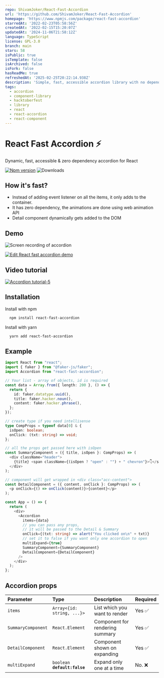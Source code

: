 ```yaml
---
repo: ShivamJoker/React-Fast-Accordion
url: 'https://github.com/ShivamJoker/React-Fast-Accordion'
homepage: 'https://www.npmjs.com/package/react-fast-accordion'
starredAt: '2022-02-23T05:58:56Z'
createdAt: '2022-02-15T15:20:07Z'
updatedAt: '2024-11-06T21:58:12Z'
language: TypeScript
license: GPL-3.0
branch: main
stars: 58
isPublic: true
isTemplate: false
isArchived: false
isFork: false
hasReadMe: true
refreshedAt: '2025-02-25T20:22:14.938Z'
description: 'Simple, fast, accessible accordion library with no dependency'
tags:
  - accordion
  - component-library
  - hacktoberfest
  - library
  - react
  - react-accordion
  - react-component
---
```


# React Fast Accordion ⚡️

Dynamic, fast, accessible & zero dependency accordion for React

[![Npm version](https://img.shields.io/npm/v/react-fast-accordion?style=flat-square)](https://www.npmjs.com/package/react-fast-accordion)
![Downloads](https://img.shields.io/npm/dm/react-fast-accordion?style=flat-square)

## How it's fast?

- Instead of adding event listener on all the items, it only adds to the container.
- It has zero dependency, the animations are done using web animation API
- Detail component dynamically gets added to the DOM

## Demo

![Screen recording of accordion](https://user-images.githubusercontent.com/23727670/155312319-7ebafee5-e532-43c6-821a-52dc5d753cd3.gif)


[![Edit React fast accordion demo](https://codesandbox.io/static/img/play-codesandbox.svg)](https://codesandbox.io/s/festive-yalow-fm0hkf?fontsize=14&hidenavigation=1&theme=dark&view=preview)

## Video tutorial
[![Accordion tutorial-5](https://user-images.githubusercontent.com/23727670/155474669-91e23e2f-98e2-4776-9a3b-7b86d72e77fe.jpg)](https://youtu.be/Ey96fsnqaEc)


## Installation

Install with npm

```bash
  npm install react-fast-accordion
```

Install with yarn

```bash
  yarn add react-fast-accordion
```

## Example

```ts
import React from "react";
import { faker } from "@faker-js/faker";
import Accordion from "react-fast-accordion";

// Your list - array of objects, id is required
const data = Array.from({ length: 200 }, () => {
  return {
    id: faker.datatype.uuid(),
    title: faker.hacker.noun(),
    content: faker.hacker.phrase(),
  };
});

// create type if you need intellisense
type CompProps = typeof data[0] & {
  isOpen: boolean;
  onClick: (txt: string) => void;
};

// all the props get passed here with isOpen
const SummaryComponent = ({ title, isOpen }: CompProps) => (
  <div className="header">
    {title} <span className={(isOpen ? "open" : "") + " chevron"}>👇</span>
  </div>
);

// component will get wrapped in <div class="acc-content">
const DetailComponent = ({ content, onClick }: CompProps) => (
  <p onClick={() => onClick(content)}>{content}</p>
);

const App = () => {
  return (
    <div>
      <Accordion
        items={data}
        // you can pass any props,
        // it will be passed to the Detail & Summary
        onClick={(txt: string) => alert("You clicked on\n" + txt)}
        // set it to false if you want only one accordion to open
        multiExpand={true}
        SummaryComponent={SummaryComponent}
        DetailComponent={DetailComponent}
      />
    </div>
  );
};
```

## Accordion props

| Parameter         | Type                          | Description                      | Required
| :---------------- | :---------------------------- | :------------------------------- | :-------|
| `items`           | `Array<{id: string, ...}>`    | List which you want to render    | Yes  ✅ |
| `SummaryComponent`| `React.Element`               | Component for rendering summary  | Yes  ✅ |
| `DetailComponent` | `React.Element`               | Component shown on expanding     | Yes  ✅ |
| `multiExpand`     | `boolean` **`default:false`** | Expand only one at a time        | No.  ❌ |
